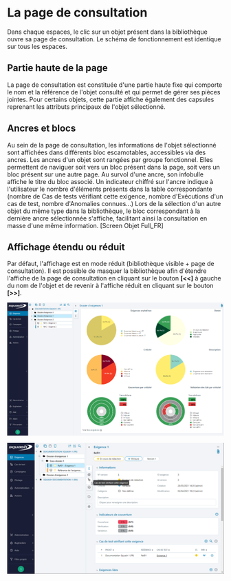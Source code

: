 # La page de consultation

Dans chaque espaces, le clic sur un objet présent dans la bibliothèque ouvre sa page de consultation. Le schéma de fonctionnement est identique sur tous les espaces.

## Partie haute de la page

La page de consultation est constituée d'une partie haute fixe qui comporte le nom et la référence de l'objet consulté et qui permet de gérer ses pièces jointes.
Pour certains objets, cette partie affiche également des capsules reprenant les attributs principaux de l'objet sélectionné.

## Ancres et blocs

Au sein de la page de consultation, les informations de l'objet sélectionné sont affichées dans différents bloc escamotables, accessibles via des ancres.
Les ancres d'un objet sont rangées par groupe fonctionnel. Elles permettent de naviguer soit vers un bloc présent dans la page, soit vers un bloc présent sur une autre page.
Au survol d'une ancre, son infobulle affiche le titre du bloc associé. 
Un indicateur chiffré sur l'ancre indique à l'utilisateur le nombre d'éléments présents dans la table correspondante (nombre de Cas de tests vérifiant cette exigence, nombre d'Exécutions d'un cas de test, nombre d'Anomalies connues...)
Lors de la sélection d'un autre objet du même type dans la bibliothèque, le bloc correspondant à la dernière ancre sélectionnée s'affiche, facilitant ainsi la consultation en masse d'une même information.
 [Screen Objet Full_FR]

## Affichage étendu ou réduit

Par défaut, l'affichage est en mode réduit (bibliothèque visible + page de consultation). Il est possible de masquer la bibliothèque afin d'étendre l'affiche de la page de consultation en cliquant sur le bouton **[<<]** à gauche du nom de l'objet et de revenir à l'affiche réduit en cliquant sur le bouton **[>>]**.

![consultation-dossier-fr](resources/consultation-dossier-fr.png)

![consultation-exig-fr](resources/consultation-exig-fr.png)


<!--stackedit_data:
eyJoaXN0b3J5IjpbMTcwNDYyNzEzNSwtMTk3OTkzMTI1LDE3MD
Q2MjcxMzUsLTE5Nzk5MzEyNSwxNzA0NjI3MTM1LDk1OTcwNjky
MV19
-->
